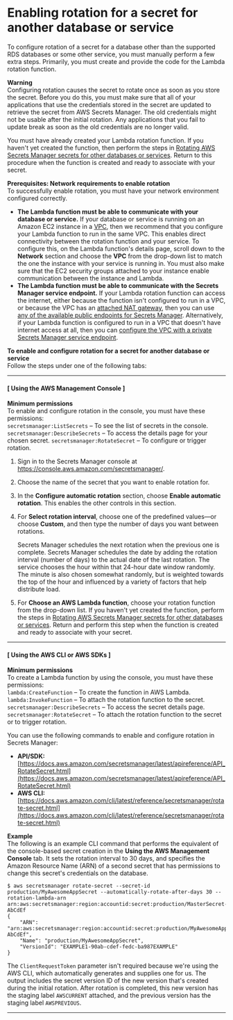 # Enabling rotation for a secret for another database or service<a name="enable-rotation-other"></a>

To configure rotation of a secret for a database other than the supported RDS databases or some other service, you must manually perform a few extra steps\. Primarily, you must create and provide the code for the Lambda rotation function\. 

**Warning**  
Configuring rotation causes the secret to rotate once as soon as you store the secret\. Before you do this, you must make sure that all of your applications that use the credentials stored in the secret are updated to retrieve the secret from AWS Secrets Manager\. The old credentials might not be usable after the initial rotation\. Any applications that you fail to update break as soon as the old credentials are no longer valid\.

You must have already created your Lambda rotation function\. If you haven't yet created the function, then perform the steps in [Rotating AWS Secrets Manager secrets for other databases or services](rotating-secrets-create-generic-template.md)\. Return to this procedure when the function is created and ready to associate with your secret\.

**Prerequisites: Network requirements to enable rotation**  
To successfully enable rotation, you must have your network environment configured correctly\.
+ **The Lambda function must be able to communicate with your database or service\.** If your database or service is running on an Amazon EC2 instance in a [VPC](https://docs.aws.amazon.com/vpc/latest/userguide/VPC_Introduction.html), then we recommend that you configure your Lambda function to run in the same VPC\. This enables direct connectivity between the rotation function and your service\. To configure this, on the Lambda function's details page, scroll down to the **Network** section and choose the **VPC** from the drop\-down list to match the one the instance with your service is running in\. You must also make sure that the EC2 security groups attached to your instance enable communication between the instance and Lambda\.
+ **The Lambda function must be able to communicate with the Secrets Manager service endpoint\.** If your Lambda rotation function can access the internet, either because the function isn't configured to run in a VPC, or because the VPC has an [attached NAT gateway](https://docs.aws.amazon.com/vpc/latest/userguide/vpc-nat-gateway.html), then you can use [any of the available public endpoints for Secrets Manager](https://docs.aws.amazon.com/general/latest/gr/rande.html#asm_region)\. Alternatively, if your Lambda function is configured to run in a VPC that doesn't have internet access at all, then you can [configure the VPC with a private Secrets Manager service endpoint](rotating-secrets.md#rotation-network-rqmts)\.

**To enable and configure rotation for a secret for another database or service**  
Follow the steps under one of the following tabs:

------
#### [ Using the AWS Management Console ]<a name="proc-enable-rotation-other-console"></a>

**Minimum permissions**  
To enable and configure rotation in the console, you must have these permissions:  
`secretsmanager:ListSecrets` – To see the list of secrets in the console\.
`secretsmanager:DescribeSecrets` – To access the details page for your chosen secret\.
`secretsmanager:RotateSecret` – To configure or trigger rotation\.

1. Sign in to the Secrets Manager console at [https://console\.aws\.amazon\.com/secretsmanager/](https://console.aws.amazon.com/secretsmanager/)\.

1. Choose the name of the secret that you want to enable rotation for\.

1. In the **Configure automatic rotation** section, choose **Enable automatic rotation**\. This enables the other controls in this section\.

1. For **Select rotation interval**, choose one of the predefined values—or choose **Custom**, and then type the number of days you want between rotations\.

   Secrets Manager schedules the next rotation when the previous one is complete\. Secrets Manager schedules the date by adding the rotation interval \(number of days\) to the actual date of the last rotation\. The service chooses the hour within that 24\-hour date window randomly\. The minute is also chosen somewhat randomly, but is weighted towards the top of the hour and influenced by a variety of factors that help distribute load\.

1. For **Choose an AWS Lambda function**, choose your rotation function from the drop\-down list\. If you haven't yet created the function, perform the steps in [Rotating AWS Secrets Manager secrets for other databases or services](rotating-secrets-create-generic-template.md)\. Return and perform this step when the function is created and ready to associate with your secret\.

------
#### [ Using the AWS CLI or AWS SDKs ]<a name="proc-enable-rotation-other-api"></a>

**Minimum permissions**  
To create a Lambda function by using the console, you must have these permissions:  
`lambda:CreateFunction` – To create the function in AWS Lambda\.
`lambda:InvokeFunction` – To attach the rotation function to the secret\.
`secretsmanager:DescribeSecrets` – To access the secret details page\.
`secretsmanager:RotateSecret` – To attach the rotation function to the secret or to trigger rotation\.

You can use the following commands to enable and configure rotation in Secrets Manager:
+ **API/SDK:** [https://docs.aws.amazon.com/secretsmanager/latest/apireference/API_RotateSecret.html](https://docs.aws.amazon.com/secretsmanager/latest/apireference/API_RotateSecret.html)
+ **AWS CLI:** [https://docs.aws.amazon.com/cli/latest/reference/secretsmanager/rotate-secret.html](https://docs.aws.amazon.com/cli/latest/reference/secretsmanager/rotate-secret.html)

**Example**  
The following is an example CLI command that performs the equivalent of the console\-based secret creation in the **Using the AWS Management Console** tab\. It sets the rotation interval to 30 days, and specifies the Amazon Resource Name \(ARN\) of a second secret that has permissions to change this secret's credentials on the database\.  

```
$ aws secretsmanager rotate-secret --secret-id production/MyAwesomeAppSecret --automatically-rotate-after-days 30 --rotation-lambda-arn arn:aws:secretsmanager:region:accountid:secret:production/MasterSecret-AbCdEf
{
    "ARN": "arn:aws:secretsmanager:region:accountid:secret:production/MyAwesomeAppSecret-AbCdEf",
    "Name": "production/MyAwesomeAppSecret",
    "VersionId": "EXAMPLE1-90ab-cdef-fedc-ba987EXAMPLE"
}
```

The `ClientRequestToken` parameter isn't required because we're using the AWS CLI, which automatically generates and supplies one for us\. The output includes the secret version ID of the new version that's created during the initial rotation\. After rotation is completed, this new version has the staging label `AWSCURRENT` attached, and the previous version has the staging label `AWSPREVIOUS`\.

------